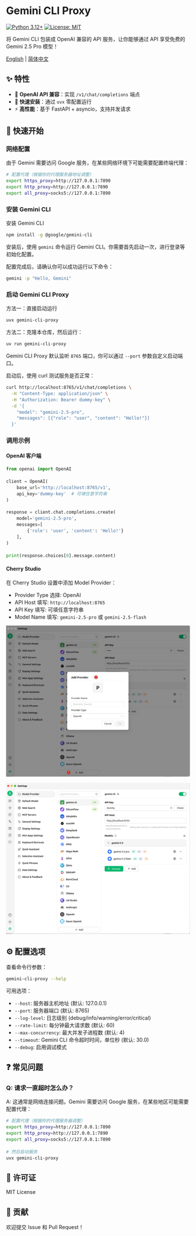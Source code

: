 # Gemini CLI Proxy

[![Python 3.12+](https://img.shields.io/badge/python-3.12+-blue.svg)](https://www.python.org/downloads/)
[![License: MIT](https://img.shields.io/badge/License-MIT-yellow.svg)](https://opensource.org/licenses/MIT)

将 Gemini CLI 包装成 OpenAI 兼容的 API 服务，让你能够通过 API 享受免费的 Gemini 2.5 Pro 模型！

[English](./README.md) | [简体中文](./README_zh.md)

## ✨ 特性

- 🔌 **OpenAI API 兼容**：实现 `/v1/chat/completions` 端点
- 🚀 **快速安装**：通过 `uvx` 零配置运行
- ⚡ **高性能**：基于 FastAPI + asyncio，支持并发请求

## 🚀 快速开始

### 网络配置

由于 Gemini 需要访问 Google 服务，在某些网络环境下可能需要配置终端代理：

```bash
# 配置代理（根据你的代理服务器地址调整）
export https_proxy=http://127.0.0.1:7890
export http_proxy=http://127.0.0.1:7890  
export all_proxy=socks5://127.0.0.1:7890
```

### 安装 Gemini CLI

安装 Gemini CLI
```bash
npm install -g @google/gemini-cli
```

安装后，使用 `gemini` 命令运行 Gemini CLI。你需要首先启动一次，进行登录等初始化配置。

配置完成后，请确认你可以成功运行以下命令：

```bash
gemini -p "Hello, Gemini"
```

### 启动 Gemini CLI Proxy

方法一：直接启动运行
```bash
uvx gemini-cli-proxy
```

方法二：克隆本仓库，然后运行：
```bash
uv run gemini-cli-proxy
```

Gemini CLI Proxy 默认监听 `8765` 端口，你可以通过 `--port` 参数自定义启动端口。

启动后，使用 curl 测试服务是否正常：

```bash
curl http://localhost:8765/v1/chat/completions \
  -H "Content-Type: application/json" \
  -H "Authorization: Bearer dummy-key" \
  -d '{
    "model": "gemini-2.5-pro",
    "messages": [{"role": "user", "content": "Hello!"}]
  }'
```

### 调用示例

#### OpenAI 客户端

```python
from openai import OpenAI

client = OpenAI(
    base_url='http://localhost:8765/v1',
    api_key='dummy-key'  # 可填任意字符串
)

response = client.chat.completions.create(
    model='gemini-2.5-pro',
    messages=[
        {'role': 'user', 'content': 'Hello!'}
    ],
)

print(response.choices[0].message.content)
```

#### Cherry Studio

在 Cherry Studio 设置中添加 Model Provider：
- Provider Type 选择: OpenAI
- API Host 填写: `http://localhost:8765`
- API Key 填写: 可填任意字符串
- Model Name 填写: `gemini-2.5-pro` 或 `gemini-2.5-flash`

![Cherry Studio Config 1](./img/cherry-studio-1.jpg)

![Cherry Studio Config 2](./img/cherry-studio-2.jpg)

## ⚙️ 配置选项

查看命令行参数：

```bash
gemini-cli-proxy --help
```

可用选项：
- `--host`: 服务器主机地址 (默认: 127.0.0.1)
- `--port`: 服务器端口 (默认: 8765)
- `--log-level`: 日志级别 (debug/info/warning/error/critical)
- `--rate-limit`: 每分钟最大请求数 (默认: 60)
- `--max-concurrency`: 最大并发子进程数 (默认: 4)
- `--timeout`: Gemini CLI 命令超时时间，单位秒 (默认: 30.0)
- `--debug`: 启用调试模式

## ❓ 常见问题

### Q: 请求一直超时怎么办？

A: 这通常是网络连接问题。Gemini 需要访问 Google 服务，在某些地区可能需要配置代理：

```bash
# 配置代理（根据你的代理服务器调整）
export https_proxy=http://127.0.0.1:7890
export http_proxy=http://127.0.0.1:7890
export all_proxy=socks5://127.0.0.1:7890

# 然后启动服务
uvx gemini-cli-proxy
```

## 📄 许可证

MIT License

## 🤝 贡献

欢迎提交 Issue 和 Pull Request！